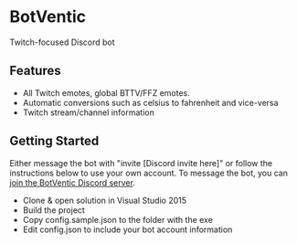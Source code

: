 # BotVentic

Twitch-focused Discord bot

## Features

- All Twitch emotes, global BTTV/FFZ emotes.
- Automatic conversions such as celsius to fahrenheit and vice-versa
- Twitch stream/channel information

## Getting Started

Either message the bot with "invite [Discord invite here]" or follow the instructions below to use your own account. To message the bot, you can [join the BotVentic Discord server](https://discord.gg/0gY7rLJr9tHxogD9).

- Clone & open solution in Visual Studio 2015
- Build the project
- Copy config.sample.json to the folder with the exe
- Edit config.json to include your bot account information
